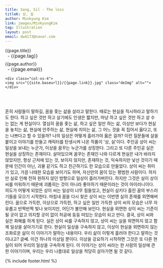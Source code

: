 ```yaml
---
title: Sang, Sil - The loss
titleK: 상, 실
author: Minkyung Kim
link: images/MinkyungKim
tag: Illustration
layout: post
email: dw4173@naver.com
---	
```


<div class="container">

<div class="deDep">
{{page.title}}<br>
<p style="font-size:15px; margin:0px; padding:0px 0px 0px 8px; margin:0px 0px 8px 0px;">- {{page.tag}}</p>
{{page.author}}<br>
<p style="font-size:15px; margin:0px; padding:0px 0px 0px 8px;">- {{page.email}}</p>
</div>


<div class="row" class="imgcolor">
	
	<div class="col-xs-4">
	<img src="{{site.baseurl}}/{{page.link}}.jpg" class="deImg" alt=""></div>
	
</div>
<br>

<div class="det lato">







</div>

<br>

<div class="noto">

 흔히 사람들이 말하길, 꿈을 좇는 삶을 살라고 말한다. 때로는 현실을 직시하라고 말하기도 한다. 하고 싶은 것만 하고 살기에도 인생은 짧지만, 마냥 하고 싶은 것만  하고 살 수는 없는 게 현실이다. 열심히 꿈을 좇는 삶, 하고 싶은 일만 하는 삶, 이상만 보다가 현실을 놓치는 삶, 현실에 안주하는 삶, 현실에 치이는 삶, 그 어느 것을 꼭 집어서 옳다고, 또는 나쁘다고 할 수 있을까? 나의 일상은 어떻게 흘러가야 옳은 걸까?
 이런 질문들에 살을 붙이고 이야기를 만들고 캐릭터를 탄생시켜 나온 작품이 '상, 실'이다. 주인공 상이 씨는 일상을 보내는 누군가, 이상을 꿈꾸는 누군가를 상징한다. 그리고 또 다른 주인공 실은 현실을 상징하는 존재이다. 살아있으며 꿈꾸는 존재인 나와 다르게 현실은 내가 바라지 않았지만, 항상 근처에 있는 것, 보이지 않지만, 존재하는 것, 익숙하지만 낯선 것이기 때문에 인간이 아닌, 괴물 같기도 하고 친근하기도 한 모습으로 만들었다.
 상이 씨는 취미가 있고, 가끔 나태한 모습을 보이기도 하며, 자신만의 꿈이 있는 평범한 사람이다. 하지만 실로 인해 전혀 원하지 않던 방향으로 일상이 흘러가버린다. 하지만 그것은 실이 상이 씨를 미워하기 때문에 괴롭히는 것이 아니라 좋아하기 때문이라는 것이 아이러니이다. 의도가 어떻게 되었든 상이 씨는 일상이 너무 힘들었고, 현실이 삼키다 흘린 꿈의 부스러기들을 모으기 시작한다. 마침내 꿈을 다시 찾은 상이 씨는 이번엔 실의 존재를 외면해버린다. 꿈으로 가득한, 이상으로 가득한, 하고 싶은 일만 가득한 상이 씨의 모습은 너무 자유롭고 반짝반짝 빛나 보이지만, 어딘가 불안해 보인다. 현실을 외면한 상이 씨는 기준이 될 곳이 없고 의지할 곳이 없이 허공에 둥둥 떠있는 모습이 되고 만다. 결국, 상이 씨와 실은 화해를 하게 된다. 실은 상이 씨를 구속하지 않고, 상이 씨는 실을 외면하지 않고 함께 일상을 살아가기로 한다.
 현실이 일상을 구속하지 않고, 이상이 현실을 외면하지 않는 조화로운 삶이 이 이야기가 말하는 내용이다. 우리 삶이 이렇게 흘러야 한다고 말하는 것이냐고? 글쎄. 이건 하나의 이상일 뿐이다. 이상을 강요하기 시작하면 그것은 또 다른 현실이 되어 우리의 일상을 구속하게 된다. 이 이야기는 상이 씨라는 한 사람의 일상에 관한 이야기이며, 우리는 우리 나름대로 일상을 적당히 살아가면 될 것 같다. 


</div>


	

</div> 

{% include footer.html %}